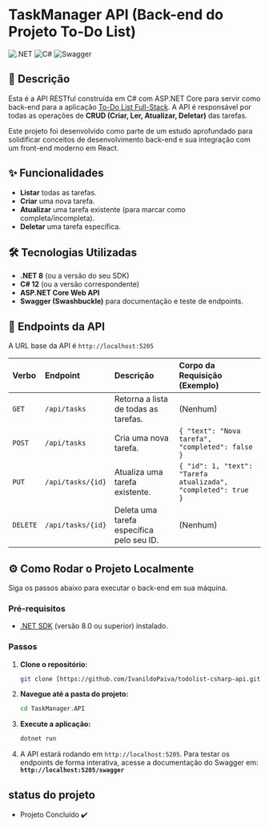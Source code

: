 # TaskManager API (Back-end do Projeto To-Do List)

![.NET](https://img.shields.io/badge/.NET-8.0-512BD4?style=for-the-badge&logo=dotnet)
![C#](https://img.shields.io/badge/C%23-12.0-239120?style=for-the-badge&logo=c-sharp&logoColor=white)
![Swagger](https://img.shields.io/badge/Swagger-UI-85EA2D?style=for-the-badge&logo=swagger&logoColor=black)

## 📝 Descrição

Esta é a API RESTful construída em C# com ASP.NET Core para servir como back-end para a aplicação [To-Do List Full-Stack](https://github.com/IvanildoPaiva/todolist-csharp-api.git). A API é responsável por todas as operações de **CRUD (Criar, Ler, Atualizar, Deletar)** das tarefas.

Este projeto foi desenvolvido como parte de um estudo aprofundado para solidificar conceitos de desenvolvimento back-end e sua integração com um front-end moderno em React.

## ✨ Funcionalidades

- **Listar** todas as tarefas.
- **Criar** uma nova tarefa.
- **Atualizar** uma tarefa existente (para marcar como completa/incompleta).
- **Deletar** uma tarefa específica.

## 🛠️ Tecnologias Utilizadas

* **.NET 8** (ou a versão do seu SDK)
* **C# 12** (ou a versão correspondente)
* **ASP.NET Core Web API**
* **Swagger (Swashbuckle)** para documentação e teste de endpoints.

## 🚀 Endpoints da API

A URL base da API é `http://localhost:5205`

| Verbo  | Endpoint           | Descrição                                 | Corpo da Requisição (Exemplo)                                |
| :----- | :----------------- | :---------------------------------------- | :----------------------------------------------------------- |
| `GET`  | `/api/tasks`       | Retorna a lista de todas as tarefas.      | (Nenhum)                                                     |
| `POST` | `/api/tasks`       | Cria uma nova tarefa.                     | `{ "text": "Nova tarefa", "completed": false }`              |
| `PUT`  | `/api/tasks/{id}`  | Atualiza uma tarefa existente.            | `{ "id": 1, "text": "Tarefa atualizada", "completed": true }` |
| `DELETE`| `/api/tasks/{id}` | Deleta uma tarefa específica pelo seu ID. | (Nenhum)                                                     |

## ⚙️ Como Rodar o Projeto Localmente

Siga os passos abaixo para executar o back-end em sua máquina.

### Pré-requisitos

- [.NET SDK](https://dotnet.microsoft.com/download) (versão 8.0 ou superior) instalado.

### Passos

1.  **Clone o repositório:**
    ```bash
    git clone [https://github.com/IvanildoPaiva/todolist-csharp-api.git)
    ```

2.  **Navegue até a pasta do projeto:**
    ```bash
    cd TaskManager.API
    ```

3.  **Execute a aplicação:**
    ```bash
    dotnet run
    ```

4.  A API estará rodando em `http://localhost:5205`. Para testar os endpoints de forma interativa, acesse a documentação do Swagger em:
    **`http://localhost:5205/swagger`**

## status do projeto

- Projeto Concluído ✔️
